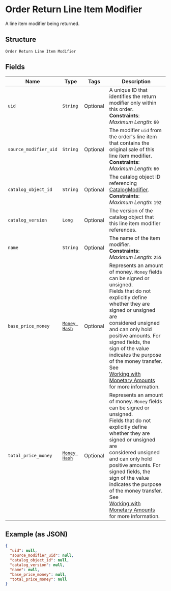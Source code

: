 
# Order Return Line Item Modifier

A line item modifier being returned.

## Structure

`Order Return Line Item Modifier`

## Fields

| Name | Type | Tags | Description |
|  --- | --- | --- | --- |
| `uid` | `String` | Optional | A unique ID that identifies the return modifier only within this order.<br>**Constraints**: *Maximum Length*: `60` |
| `source_modifier_uid` | `String` | Optional | The modifier `uid` from the order's line item that contains the<br>original sale of this line item modifier.<br>**Constraints**: *Maximum Length*: `60` |
| `catalog_object_id` | `String` | Optional | The catalog object ID referencing [CatalogModifier](../../doc/models/catalog-modifier.md).<br>**Constraints**: *Maximum Length*: `192` |
| `catalog_version` | `Long` | Optional | The version of the catalog object that this line item modifier references. |
| `name` | `String` | Optional | The name of the item modifier.<br>**Constraints**: *Maximum Length*: `255` |
| `base_price_money` | [`Money Hash`](../../doc/models/money.md) | Optional | Represents an amount of money. `Money` fields can be signed or unsigned.<br>Fields that do not explicitly define whether they are signed or unsigned are<br>considered unsigned and can only hold positive amounts. For signed fields, the<br>sign of the value indicates the purpose of the money transfer. See<br>[Working with Monetary Amounts](https://developer.squareup.com/docs/build-basics/working-with-monetary-amounts)<br>for more information. |
| `total_price_money` | [`Money Hash`](../../doc/models/money.md) | Optional | Represents an amount of money. `Money` fields can be signed or unsigned.<br>Fields that do not explicitly define whether they are signed or unsigned are<br>considered unsigned and can only hold positive amounts. For signed fields, the<br>sign of the value indicates the purpose of the money transfer. See<br>[Working with Monetary Amounts](https://developer.squareup.com/docs/build-basics/working-with-monetary-amounts)<br>for more information. |

## Example (as JSON)

```json
{
  "uid": null,
  "source_modifier_uid": null,
  "catalog_object_id": null,
  "catalog_version": null,
  "name": null,
  "base_price_money": null,
  "total_price_money": null
}
```

